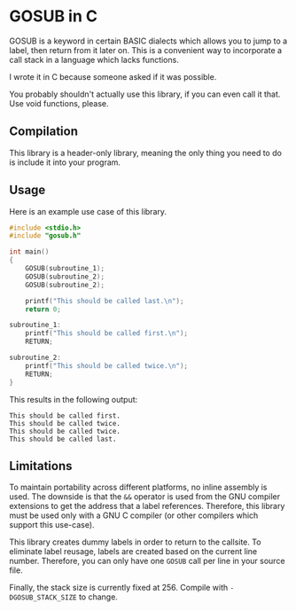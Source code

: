 # GOSUB in C
GOSUB is a keyword in certain BASIC dialects which allows you to jump to a label, then return from it later on.
This is a convenient way to incorporate a call stack in a language which lacks functions.

I wrote it in C because someone asked if it was possible.

You probably shouldn't actually use this library, if you can even call it that.
Use void functions, please.

## Compilation
This library is a header-only library, meaning the only thing you need to do is include it into your program.

## Usage
Here is an example use case of this library.
```c
#include <stdio.h>
#include "gosub.h"

int main()
{
    GOSUB(subroutine_1);
    GOSUB(subroutine_2);
    GOSUB(subroutine_2);

    printf("This should be called last.\n");
    return 0;

subroutine_1:
    printf("This should be called first.\n");
    RETURN;

subroutine_2:
    printf("This should be called twice.\n");
    RETURN;
}
```
This results in the following output:
```
This should be called first.
This should be called twice.
This should be called twice.
This should be called last.
```

## Limitations
To maintain portability across different platforms, no inline assembly is used.
The downside is that the `&&` operator is used from the GNU compiler extensions to get the address that a label references.
Therefore, this library must be used only with a GNU C compiler (or other compilers which support this use-case).

This library creates dummy labels in order to return to the callsite. 
To eliminate label reusage, labels are created based on the current line number.
Therefore, you can only have one `GOSUB` call per line in your source file.

Finally, the stack size is currently fixed at 256.
Compile with `-DGOSUB_STACK_SIZE` to change.
